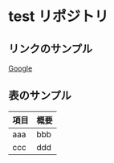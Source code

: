 # test リポジトリ

## リンクのサンプル

[Google](https://www.google.com)

## 表のサンプル

| 項目 | 概要 |
| ---- | ---- |
| aaa  | bbb  |
| ccc  | ddd  |